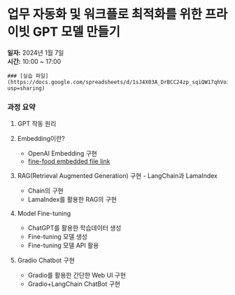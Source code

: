 # 업무 자동화 및 워크플로 최적화를 위한 프라이빗 GPT 모델 만들기

**일자:** 2024년 1월 7일  
**시간:** 10:00 ~ 17:00
`````
### [실습 파일](https://docs.google.com/spreadsheets/d/1sJ4X03A_DrBCC24zp_sqiQW17qhVoiOQVr5ScEmhfEo/edit?usp=sharing)
`````
### 과정 요약
1. GPT 작동 원리
2. Embedding이란?
    - OpenAI Embedding 구현
    - [fine-food embedded file link](https://drive.google.com/file/d/1jfmC2bkgmsjC56xlOeNyrIOytxPMJP6R/view?usp=sharing)

4. RAG(Retrieval Augmented Generation) 구현 - LangChain과 LamaIndex
    - Chain의 구현
    - LamaIndex를 활용한 RAG의 구현
5. Model Fine-tuning
    - ChatGPT를 활용한 학습데이터 생성
    - Fine-tuning 모델 생성
    - Fine-tuning 모델 API 활용
6. Gradio Chatbot 구현
    - Gradio를 활용한 간단한 Web UI 구현
    - Gradio+LangChain ChatBot 구현

